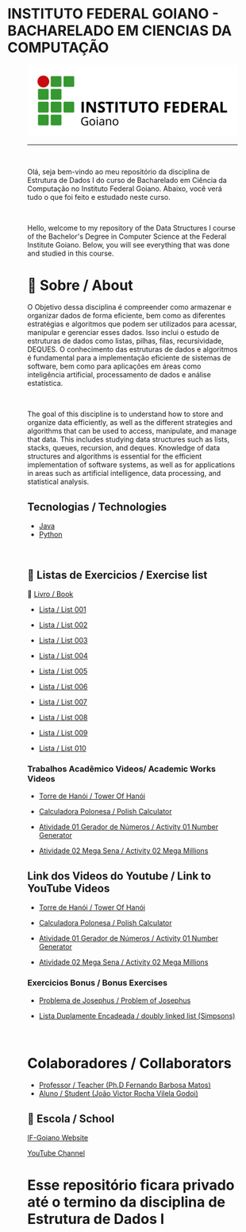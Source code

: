 # INSTITUTO FEDERAL GOIANO - BACHARELADO EM CIENCIAS DA COMPUTAÇÃO
<figure>

  <img src="logo IF-Goiano.png" alt="IF-Goiano logo">

---

<br>
  
Olá, seja bem-vindo ao meu repositório da disciplina de Estrutura de Dados I do curso de Bacharelado em Ciência da Computação no Instituto Federal Goiano. Abaixo, você verá tudo o que foi feito e estudado neste curso.
  

<br>

  
Hello, welcome to my repository of the Data Structures I course of the Bachelor's Degree in Computer Science at the Federal Institute Goiano. Below, you will see everything that was done and studied in this course.


# :rocket: Sobre / About

O Objetivo dessa disciplina é compreender como armazenar e organizar dados de forma eficiente, bem como as
diferentes estratégias e algoritmos que podem ser utilizados para acessar, manipular e gerenciar esses dados. Isso
inclui o estudo de estruturas de dados como listas, pilhas, filas, recursividade, DEQUES. O conhecimento das
estruturas de dados e algoritmos é fundamental para a implementação eficiente de sistemas de software, bem
como para aplicações em áreas como inteligência artificial, processamento de dados e análise estatística.

<br>

The goal of this discipline is to understand how to store and organize data efficiently, as well as the different strategies and algorithms that can be used to access, manipulate, and manage that data. This includes studying data structures such as lists, stacks, queues, recursion, and deques. Knowledge of data structures and algorithms is essential for the efficient implementation of software systems, as well as for applications in areas such as artificial intelligence, data processing, and statistical analysis.


## Tecnologias / Technologies

* [Java](https://www.java.com/pt-BR/)
* [Python](https://www.python.org/)


<br>

## :memo: Listas de Exercicios / Exercise list

:closed_book: [Livro / Book](https://www.academia.edu/40204594/Algoritmos_Anita_Lopes_e_Guto_Garcia)
  
  * [Lista / List 001](https://github.com/Joao-Victor-RVG/IF-Goiano-ED1/tree/main/Exercises/Lists/Lista%20001)
  
  * [Lista / List 002](https://github.com/Joao-Victor-RVG/IF-Goiano-ED1/tree/main/Exercises/Lists/Lista%20002)
  
  * [Lista / List 003](https://github.com/Joao-Victor-RVG/IF-Goiano-ED1/tree/main/Exercises/Lists/Lista%20003)
  
  * [Lista / List 004](https://github.com/Joao-Victor-RVG/IF-Goiano-ED1/tree/main/Exercises/Lists/Lista%20004)
  
  * [Lista / List 005](https://github.com/Joao-Victor-RVG/IF-Goiano-ED1/tree/main/Exercises/Lists/Lista%20005)
  
  * [Lista / List 006](https://github.com/Joao-Victor-RVG/IF-Goiano-ED1/tree/main/Exercises/Lists/Lista%20006)
  
  * [Lista / List 007](https://github.com/Joao-Victor-RVG/IF-Goiano-ED1/tree/main/Exercises/Lists/Lista%20007)

  * [Lista / List 008](https://github.com/Joao-Victor-RVG/IF-Goiano-ED1/tree/main/Exercises/Lists/Lista%20008)

  * [Lista / List 009](https://github.com/Joao-Victor-RVG/IF-Goiano-ED1/tree/main/Exercises/Lists/Lista%20009)

  * [Lista / List 010](https://github.com/Joao-Victor-RVG/IF-Goiano-ED1/tree/main/Exercises/Lists/Lista%20010)

 

### Trabalhos Acadêmico Videos/ Academic Works Videos
  
  * [Torre de Hanói / Tower Of Hanói](https://github.com/Joao-Victor-RVG/IF-Goiano-ED1/tree/main/Exercises/Videos/Tower%20of%20Hanoi)
  
  * [Calculadora Polonesa / Polish Calculator](https://github.com/Joao-Victor-RVG/IF-Goiano-ED1/tree/main/Exercises/Videos/Calculator)

  * [Atividade 01 Gerador de Números / Activity 01 Number Generator](https://github.com/Joao-Victor-RVG/IF-Goiano-ED1/tree/main/Exercises/Videos/Video%2003)

  * [Atividade 02 Mega Sena / Activity 02 Mega Millions](https://github.com/Joao-Victor-RVG/IF-Goiano-ED1/tree/main/Exercises/Videos/Video%2004)

## Link dos Videos do Youtube / Link to YouTube Videos

   
  * [Torre de Hanói / Tower Of Hanói](https://youtu.be/bV1eudxegwA)
  
  * [Calculadora Polonesa / Polish Calculator](https://youtu.be/_1UiHQkaIpY)

  * [Atividade 01 Gerador de Números / Activity 01 Number Generator](https://youtu.be/z5bIhUJMC7Y)

  * [Atividade 02 Mega Sena / Activity 02 Mega Millions](https://youtu.be/5vVcMEwxdJs)


### Exercicios Bonus / Bonus Exercises 
  
  * [Problema de Josephus / Problem of Josephus](https://github.com/Joao-Victor-RVG/IF-Goiano-ED1/tree/main/Exercises/Bonus%20Exercises/Josephus%20Problem)
  
  * [Lista Duplamente Encadeada / doubly linked list (Simpsons)](https://github.com/Joao-Victor-RVG/IF-Goiano-ED1/tree/main/Exercises/Bonus%20Exercises/Simpsons)


<br>

# Colaboradores / Collaborators

  * [Professor / Teacher (Ph.D Fernando Barbosa Matos)](https://github.com/N077urno)
  * [Aluno / Student (João Victor Rocha Vilela Godoi)](https://github.com/Joao-Victor-RVG)
  
## 🏫 Escola / School 

[IF-Goiano Website](https://ifgoiano.edu.br/home/index.php)

[YouTube Channel](https://www.youtube.com/user/ifgoiano)

# Esse repositório ficara privado até o termino da disciplina de Estrutura de Dados I
